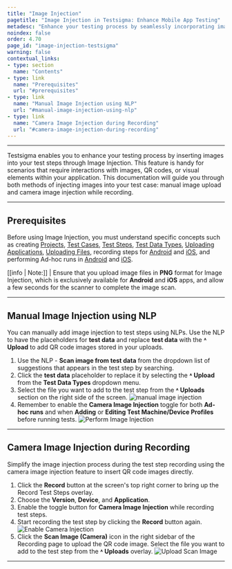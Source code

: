 ```yaml
---
title: "Image Injection"
pagetitle: "Image Injection in Testsigma: Enhance Mobile App Testing"
metadesc: "Enhance your testing process by seamlessly incorporating images into test steps using Image Injection. Streamline workflows and improve accuracy."
noindex: false
order: 4.70
page_id: "image-injection-testsigma"
warning: false
contextual_links:
- type: section
  name: "Contents"
- type: link
  name: "Prerequisites"
  url: "#prerequisites"  
- type: link
  name: "Manual Image Injection using NLP"
  url: "#manual-image-injection-using-nlp"
- type: link
  name: "Camera Image Injection during Recording"
  url: "#camera-image-injection-during-recording"  
---
```


---

Testsigma enables you to enhance your testing process by inserting images into your test steps through Image Injection. This feature is handy for scenarios that require interactions with images, QR codes, or visual elements within your application. This documentation will guide you through both methods of injecting images into your test case: manual image upload and camera image injection while recording.

---

## **Prerequisites**

Before using Image Injection, you must understand specific concepts such as creating [Projects](https://testsigma.com/docs/projects/overview/), [Test Cases](https://testsigma.com/docs/test-cases/manage/add-edit-delete/), [Test Steps](https://testsigma.com/docs/test-cases/create-steps-nl/overview/), [Test Data Types](https://testsigma.com/docs/test-data/types/overview/), [Uploading Applications](https://testsigma.com/docs/uploads/upload-apps/), [Uploading Files](https://testsigma.com/docs/uploads/upload-files/), recording steps for [Android](https://testsigma.com/docs/test-cases/create-steps-recorder/android-apps/reorder/) and [iOS](https://testsigma.com/docs/test-cases/create-steps-recorder/ios-apps/reorder/), and performing Ad-hoc runs in [Android](https://testsigma.com/docs/runs/adhoc-runs/#android-application) and [iOS](https://testsigma.com/docs/runs/adhoc-runs/#ios-application).

[[info | Note:]]
| Ensure that you upload image files in **PNG** format for Image Injection, which is exclusively available for **Android** and **iOS** apps, and allow a few seconds for the scanner to complete the image scan.

---

## **Manual Image Injection using NLP**

You can manually add image injection to test steps using NLPs. Use the NLP to have the placeholders for **test data** and replace **test data** with the **˄ Upload** to add QR code images stored in your uploads.

1. Use the NLP - **Scan image from test data** from the dropdown list of suggestions that appears in the test step by searching.
2. Click the **test data** placeholder to replace it by selecting the **˄ Upload** from the **Test Data Types** dropdown menu.
3. Select the file you want to add to the test step from the **˄ Uploads** section on the right side of the screen. ![manual image injection](https://s3.amazonaws.com/static-docs.testsigma.com/new_images/projects/applications/manual_imageinjection.gif)
4. Remember to enable the **Camera Image Injection** toggle for both **Ad-hoc runs** and when **Adding** or **Editing Test Machine/Device Profiles** before running tests. ![Perform Image Injection](https://s3.amazonaws.com/static-docs.testsigma.com/new_images/projects/applications/perform_imageinjection.gif)

---

## **Camera Image Injection during Recording**

Simplify the image injection process during the test step recording using the camera image injection feature to insert QR code images directly.

1. Click the **Record** button at the screen's top right corner to bring up the Record Test Steps overlay.
2. Choose the **Version**, **Device**, and **Application**.
3. Enable the toggle button for **Camera Image Injection** while recording test steps.
4. Start recording the test step by clicking the **Record** button again. ![Enable Camera Injection](https://s3.amazonaws.com/static-docs.testsigma.com/new_images/projects/applications/enable_camerainjection.gif)
5. Click the **Scan Image (Camera)** icon in the right sidebar of the Recording page to upload the QR code image. Select the file you want to add to the test step from the **˄ Uploads** overlay. ![Upload Scan Image](https://s3.amazonaws.com/static-docs.testsigma.com/new_images/projects/applications/scan_imageinjection.gif)

---